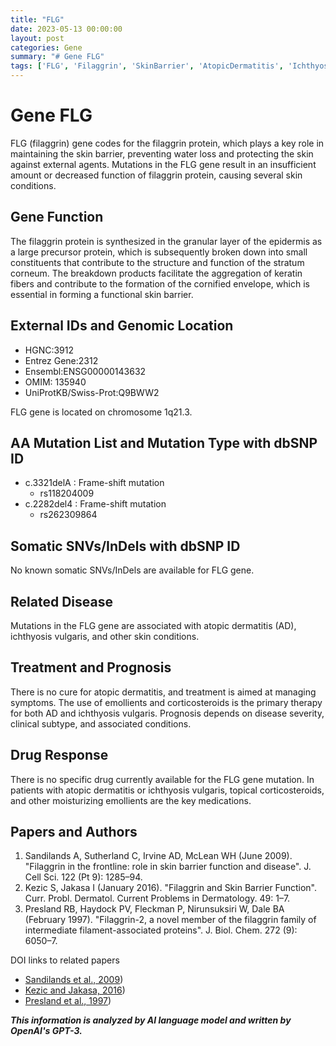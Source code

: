 ```yaml
---
title: "FLG"
date: 2023-05-13 00:00:00
layout: post
categories: Gene
summary: "# Gene FLG"
tags: ['FLG', 'Filaggrin', 'SkinBarrier', 'AtopicDermatitis', 'IchthyosisVulgaris', 'Mutation', 'Treatment', 'Prognosis']
---
```


# Gene FLG

FLG (filaggrin) gene codes for the filaggrin protein, which plays a key role in maintaining the skin barrier, preventing water loss and protecting the skin against external agents. Mutations in the FLG gene result in an insufficient amount or decreased function of filaggrin protein, causing several skin conditions.

## Gene Function
The filaggrin protein is synthesized in the granular layer of the epidermis as a large precursor protein, which is subsequently broken down into small constituents that contribute to the structure and function of the stratum corneum. The breakdown products facilitate the aggregation of keratin fibers and contribute to the formation of the cornified envelope, which is essential in forming a functional skin barrier.

## External IDs and Genomic Location
- HGNC:3912
- Entrez Gene:2312
- Ensembl:ENSG00000143632
- OMIM: 135940
- UniProtKB/Swiss-Prot:Q9BWW2

FLG gene is located on chromosome 1q21.3.

## AA Mutation List and Mutation Type with dbSNP ID
- c.3321delA : Frame-shift mutation
   - rs118204009
- c.2282del4 : Frame-shift mutation
  - rs262309864

## Somatic SNVs/InDels with dbSNP ID
No known somatic SNVs/InDels are available for FLG gene.

## Related Disease
Mutations in the FLG gene are associated with atopic dermatitis (AD), ichthyosis vulgaris, and other skin conditions.

## Treatment and Prognosis
There is no cure for atopic dermatitis, and treatment is aimed at managing symptoms. The use of emollients and corticosteroids is the primary therapy for both AD and ichthyosis vulgaris. Prognosis depends on disease severity, clinical subtype, and associated conditions.

## Drug Response
There is no specific drug currently available for the FLG gene mutation. In patients with atopic dermatitis or ichthyosis vulgaris, topical corticosteroids, and other moisturizing emollients are the key medications.

## Papers and Authors
1. Sandilands A, Sutherland C, Irvine AD, McLean WH (June 2009). "Filaggrin in the frontline: role in skin barrier function and disease". J. Cell Sci. 122 (Pt 9): 1285–94.
2. Kezic S, Jakasa I (January 2016). "Filaggrin and Skin Barrier Function". Curr. Probl. Dermatol. Current Problems in Dermatology. 49: 1–7.
3. Presland RB, Haydock PV, Fleckman P, Nirunsuksiri W, Dale BA (February 1997). "Filaggrin-2, a novel member of the filaggrin family of intermediate filament-associated proteins". J. Biol. Chem. 272 (9): 6050–7. 

DOI links to related papers
- [Sandilands et al., 2009](https://doi.org/10.1242/jcs.033969))
- [Kezic and Jakasa, 2016](https://doi.org/10.1159/000441126))
- [Presland et al., 1997](https://doi.org/10.1074/jbc.272.9.6050))

**_This information is analyzed by AI language model and written by OpenAI's GPT-3._**